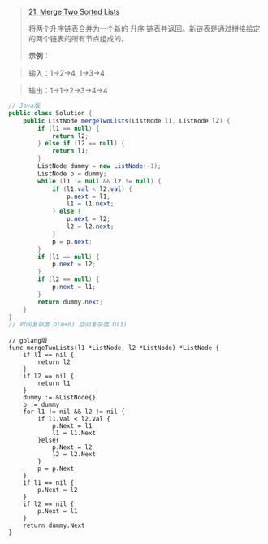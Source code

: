 >[21. Merge Two Sorted Lists](https://leetcode-cn.com/problems/merge-two-sorted-lists/)
>
>将两个升序链表合并为一个新的 升序 链表并返回。新链表是通过拼接给定的两个链表的所有节点组成的。 
>
>**示例：**

>输入：1->2->4, 1->3->4

>输出：1->1->2->3->4->4

```java
// Java版
public class Solution {
    public ListNode mergeTwoLists(ListNode l1, ListNode l2) {
        if (l1 == null) {
            return l2;
        } else if (l2 == null) {
            return l1;
        }
        ListNode dummy = new ListNode(-1);
        ListNode p = dummy;
        while (l1 != null && l2 != null) {
            if (l1.val < l2.val) {
                p.next = l1;
                l1 = l1.next;
            } else {
                p.next = l2;
                l2 = l2.next;
            }
            p = p.next;
        }
        if (l1 == null) {
            p.next = l2;
        }
        if (l2 == null) {
            p.next = l1;
        }
        return dummy.next;
    }
}
// 时间复杂度 O(m+n) 空间复杂度 O(1)
```
```golang
// golang版
func mergeTwoLists(l1 *ListNode, l2 *ListNode) *ListNode {
    if l1 == nil {
        return l2
    }
    if l2 == nil {
        return l1
    }
    dummy := &ListNode{}
    p := dummy
    for l1 != nil && l2 != nil {
        if l1.Val < l2.Val {
            p.Next = l1
            l1 = l1.Next
        }else{
            p.Next = l2
            l2 = l2.Next
        }
        p = p.Next
    }
    if l1 == nil {
        p.Next = l2
    }
    if l2 == nil {
        p.Next = l1
    }
    return dummy.Next
}
```